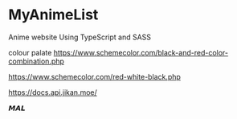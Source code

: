 # MyAnimeList

Anime website Using TypeScript and SASS

colour palate
https://www.schemecolor.com/black-and-red-color-combination.php

https://www.schemecolor.com/red-white-black.php

https://docs.api.jikan.moe/

𝙈𝘼𝙇
